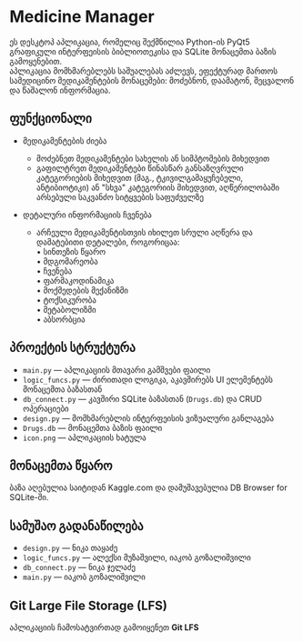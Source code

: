 # Medicine Manager

ეს დესკტოპ აპლიკაცია, რომელიც შექმნილია Python-ის PyQt5 გრაფიკული ინტერფეისის ბიბლიოთეკისა და SQLite მონაცემთა ბაზის გამოყენებით.  
აპლიკაცია მომხმარებლებს საშუალებას აძლევს, ეფექტურად მართოს სამედიცინო მედიკამენტების მონაცემები: მოძებნონ, დაამატონ, შეცვალონ და წაშალონ ინფორმაცია.

## ფუნქციონალი

- მედიკამენტების ძიება  
  - მოძებნეთ მედიკამენტები სახელის ან სიმპტომების მიხედვით  
  - გაფილტრეთ მედიკამენტები წინასწარ განსაზღვრული კატეგორიების მიხედვით (მაგ., ტკივილგამაყუჩებელი, ანტიბიოტიკი) ან "სხვა" კატეგორიის მიხედვით, აღწერილობაში არსებული საკვანძო სიტყვების საფუძველზე

- დეტალური ინფორმაციის ჩვენება  
  - არჩეული მედიკამენტისთვის იხილეთ სრული აღწერა და დამატებითი დეტალები, როგორიცაა:  
    • სინთეზის წყარო  
    • მდგომარეობა  
    • ჩვენება  
    • ფარმაკოდინამიკა  
    • მოქმედების მექანიზმი  
    • ტოქსიკურობა  
    • მეტაბოლიზმი  
    • აბსორბცია

## პროექტის სტრუქტურა

- `main.py` — აპლიკაციის მთავარი გამშვები ფაილი  
- `logic_funcs.py` — ძირითადი ლოგიკა, აკავშირებს UI ელემენტებს მონაცემთა ბაზასთან  
- `db_connect.py` — კავშირი SQLite ბაზასთან (`Drugs.db`) და CRUD ოპერაციები  
- `design.py` — მომხმარებლის ინტერფეისის ვიზუალური განლაგება  
- `Drugs.db` — მონაცემთა ბაზის ფაილი  
- `icon.png` — აპლიკაციის ხატულა

## მონაცემთა წყარო

ბაზა აღებულია საიტიდან Kaggle.com და დამუშავებულია DB Browser for SQLite-ში.

## სამუშაო გადანაწილება

- `design.py` — ნიკა თაყაძე  
- `logic_funcs.py` — ალექსი მუზაშვილი, იაკობ გოზალიშვილი  
- `db_connect.py` — ნიკა ჯელაძე  
- `main.py` — იაკობ გოზალიშვილი

## Git Large File Storage (LFS)

აპლიკაციის ჩამოსატვირთად გამოიყენეთ **Git LFS**
